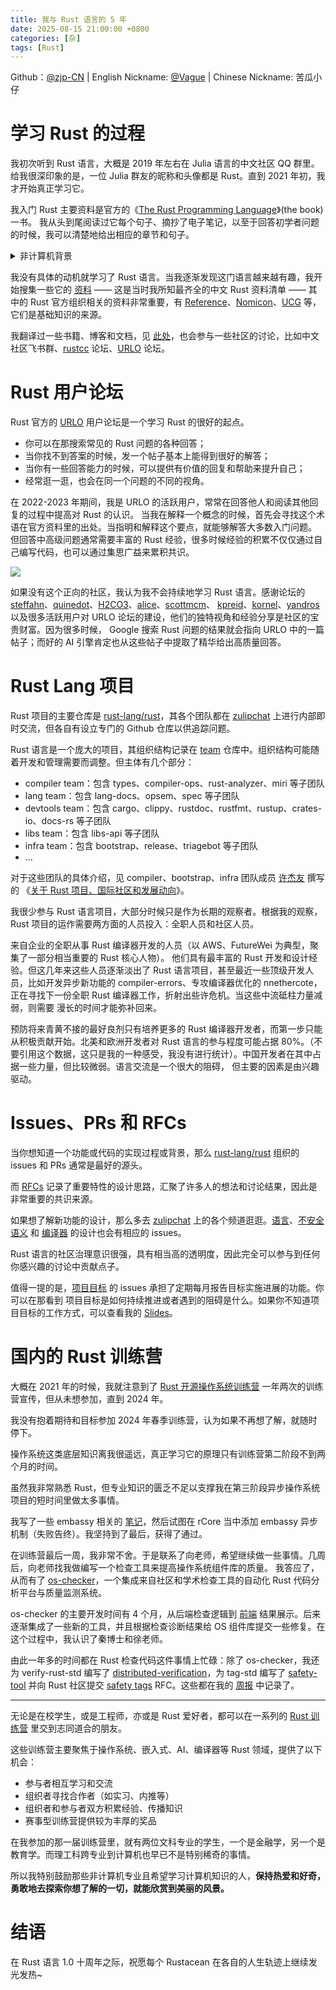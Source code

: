 ```yaml
---
title: 我与 Rust 语言的 5 年
date: 2025-08-15 21:00:00 +0800
categories: [杂]
tags: [Rust]
---
```


Github：[@zjp-CN](https://github.com/zjp-CN) 
| English Nickname: [@Vague](https://users.rust-lang.org/u/vague)
| Chinese Nickname: 苦瓜小仔

# 学习 Rust 的过程

我初次听到 Rust 语言，大概是 2019 年左右在 Julia 语言的中文社区 QQ 群里。给我很深印象的是，一位
Julia 群友的昵称和头像都是 Rust。直到 2021 年初，我才开始真正学习它。

我入门 Rust 主要资料是官方的《[The Rust Programming Language][trpl]》(the book) 一书。
我从头到尾阅读过它每个句子、摘抄了电子笔记，以至于回答初学者问题的时候，我可以清楚地给出相应的章节和句子。

<details>

<summary>非计算机背景</summary>

但其实在第一次阅读它的时候，我没有那么顺利。因为在此之前，我的大多数经验是 Python、R 这类动态语言，对编译型语言不习惯。
看了几个 Rust 入门视频才知道如何安装和使用 Rust 编程。我印象最深的 [oeasy](http://www.oeasy.org/) 这位中国传媒大学老师，他带着你阅读
the book，并逐一演示那些示例如何工作或者不工作。oeasy 是我的启蒙老师，十几年前我还在高中的时候，就观看了他的一系列教程视频，比如办公软件
(word/excel/ppt)、音视频和图像编辑 (au/pr/ps)、前端 (html/css/js)。他打开了一扇扇窗，带我领略这些新的世界。感谢这位无私奉献的刘老师。

我没有什么机会去真正专业地学习计算机知识，只是按兴趣编程。2015 年我作为文科生考入南昌大学经济管理学院的第一届经济统计学专业。
这是一个实验性的专业，经济学和（数理）统计学交叉，但据说在我这一届毕业之后该专业不再招生。
经管学院能参加的全国性比赛不多，数学建模这类比赛是其中一个。通常参加数学建模比赛的是 3 人小组，并且至少有一个计算机专业的成员来负责编程。
我阴差阳错地担任了编程的角色，并且作为了队长。在这个 3 个经管学院小队里，我负责编写程序和帮助建立数学模型来解决问题。Matlab 
是参赛者的首选，而我选择了 Python 和 R 语言。倒不是因为我对这些语言很熟 —— 你不能期望一个大二的非计算机专业的学生能熟练编程；
而是因为它们用起来有趣，我能够用它们愉快地处理数据，并方便地调用计量经济、概率统计或机器学习之类的算法库。
在我大四的时候，竞争学校级别的保研名额失败。本来我想成为一个数据分析师，但找了一个仓储物流的运营工作。
我的工作从起初的仓库基层轮岗，到运营数据监控，到产品设计 MES（生产管理系统）与技术人员对接。业余时间我还参加了 2019
世界人工智能大会、第 12 届中国 R 会议。

所以我认为自己不是一个专业的程序员，而是一个编程爱好者。

</details>


我没有具体的动机就学习了 Rust 语言。当我逐渐发现这门语言越来越有趣，我开始搜集一些它的 [资料][rust-materials] ——
这是当时我所知最齐全的中文 Rust 资料清单 —— 其中的 Rust 官方组织相关的资料非常重要，有 [Reference]、[Nomicon]、[UCG] 等，它们是基础知识的来源。

我翻译过一些书籍、博客和文档，见 [此处][translations]，也会参与一些社区的讨论，比如中文社区飞书群、[rustcc] 论坛、[URLO] 论坛。

[trpl]: https://doc.rust-lang.org/book/
[rust-materials]: https://www.yuque.com/zhoujiping/programming/rust-materials
[Reference]: https://doc.rust-lang.org/reference/index.html
[Nomicon]: https://doc.rust-lang.org/stable/nomicon/index.html
[UCG]: https://github.com/rust-lang/unsafe-code-guidelines
[translations]: https://zjp-cn.github.io/translations/
[rustcc]: https://rustcc.cn/
[URLO]: https://users.rust-lang.org/
[RFCs]: https://github.com/rust-lang/rfcs

# Rust 用户论坛

Rust 官方的 [URLO] 用户论坛是一个学习 Rust 的很好的起点。
* 你可以在那搜索常见的 Rust 问题的各种回答；
* 当你找不到答案的时候，发一个帖子基本上能得到很好的解答；
* 当你有一些回答能力的时候，可以提供有价值的回复和帮助来提升自己；
* 经常逛一逛，也会在同一个问题的不同的视角。

在 2022-2023 年期间，我是 URLO 的活跃用户，常常在回答他人和阅读其他回复的过程中提高对 Rust 的认识。
当我在解释一个概念的时候，首先会寻找这个术语在官方资料里的出处。当指明和解释这个要点，就能够解答大多数入门问题。
但回答中高级问题通常需要丰富的 Rust 经验，很多时候经验的积累不仅仅通过自己编写代码，也可以通过集思广益来累积共识。

![](https://github.com/user-attachments/assets/3456f570-9a5d-4cee-8c3a-714116c6a811)

如果没有这个正向的社区，我认为我不会持续地学习 Rust 语言。感谢论坛的 [steffahn]、[quinedot]、[H2CO3]、[alice]、[scottmcm]、
[kpreid]、[kornel]、[yandros] 以及很多活跃用户对 URLO 论坛的建设，他们的独特视角和经验分享是社区的宝贵财富。因为很多时候，
Google 搜索 Rust 问题的结果就会指向 URLO 中的一篇帖子；而好的 AI 引擎肯定也从这些帖子中提取了精华给出高质量回答。

[steffahn]: https://users.rust-lang.org/u/steffahn
[quinedot]: https://users.rust-lang.org/u/quinedot
[H2CO3]: https://users.rust-lang.org/u/h2co3
[alice]: https://users.rust-lang.org/u/alice
[scottmcm]: https://users.rust-lang.org/u/scottmcm
[kpreid]: https://users.rust-lang.org/u/kpreid
[kornel]: https://users.rust-lang.org/u/kornel
[yandros]: https://users.rust-lang.org/u/yandros

# Rust Lang 项目

Rust 项目的主要仓库是 [rust-lang/rust]，其各个团队都在 [zulipchat] 上进行内部即时交流，但各自有设立专门的 Github 仓库以供追踪问题。

Rust 语言是一个庞大的项目，其组织结构记录在 [team] 仓库中。组织结构可能随着开发和管理需要而调整。但主体有几个部分：
* compiler team：包含 types、compiler-ops、rust-analyzer、miri 等子团队
* lang team：包含 lang-docs、opsem、spec 等子团队
* devtools team：包含 cargo、clippy、rustdoc、rustfmt、rustup、crates-io、docs-rs 等子团队
* libs team：包含 libs-api 等子团队
* infra team：包含 bootstrap、release、triagebot 等子团队
* ...

对于这些团队的具体介绍，见 compiler、bootstrap、infra 团队成员 [许杰友](https://github.com/jieyouxu) 撰写的
《[关于 Rust 项目、国际社区和发展动向](https://rustcc.cn/article?id=74964848-3def-4024-9e4b-b612303fffb0)》。

[rust-lang/rust]: https://github.com/rust-lang/rust
[zulipchat]: https://rust-lang.zulipchat.com/
[team]: https://github.com/rust-lang/team

我很少参与 Rust 语言项目，大部分时候只是作为长期的观察者。根据我的观察，Rust 项目的运作需要两方面的人员投入：全职人员和社区人员。

来自企业的全职从事 Rust 编译器开发的人员（以 AWS、FutureWei 为典型，聚集了一部分相当重要的 Rust 核心人物）。
他们具有最丰富的 Rust 开发和设计经验。但这几年来这些人员逐渐淡出了 Rust 语言项目，甚至最近一些顶级开发人员，比如开发异步新功能的
compiler-errors、专攻编译器优化的 nnethercote，正在寻找下一份全职 Rust 编译器工作，折射出些许危机。当这些中流砥柱力量减弱，则需要
漫长的时间才能弥补回来。

预防将来青黄不接的最好良剂只有培养更多的 Rust 编译器开发者，而第一步只能从积极贡献开始。北美和欧洲开发者对 Rust 语言的参与程度可能占据
80%。（不要引用这个数据，这只是我的一种感受，我没有进行统计）。中国开发者在其中占据一些力量，但比较微弱。语言交流是一个很大的阻碍，
但主要的因素是由兴趣驱动。

# Issues、PRs 和 RFCs

当你想知道一个功能或代码的实现过程或背景，那么 [rust-lang/rust] 组织的 issues 和 PRs 通常是最好的源头。

而 [RFCs] 记录了重要特性的设计思路，汇聚了许多人的想法和讨论结果，因此是非常重要的共识来源。

如果想了解新功能的设计，那么多去 [zulipchat] 上的各个频道逛逛。[语言][lang-issue]、[不安全语义][ucg-issue] 和
[编译器][compiler-issue] 的设计也会有相应的 issues。

Rust 语言的社区治理意识很强，具有相当高的透明度，因此完全可以参与到任何你感兴趣的讨论中贡献点子。

值得一提的是，[项目目标][rust-project-goals] 的 issues 承担了定期每月报告目标实施进展的功能。你可以在那看到
项目目标是如何持续推进或者遇到的阻碍是什么。如果你不知道项目目标的工作方式，可以查看我的 [Slides][slides-goals]。

[lang-issue]: https://github.com/rust-lang/lang-team/issues
[ucg-issue]: https://github.com/rust-lang/unsafe-code-guidelines/issues
[compiler-issue]: https://github.com/rust-lang/compiler-team/issues
[rust-project-goals]: https://github.com/rust-lang/rust-project-goals/issues
[slides-goals]: https://docs.qq.com/slide/DTHdPcE1XakJzZHBO

# 国内的 Rust 训练营

大概在 2021 年的时候，我就注意到了 [Rust 开源操作系统训练营][os-camp] 一年两次的训练营宣传，但从未想参加，直到 2024 年。

我没有抱着期待和目标参加 2024 年春季训练营，认为如果不再想了解，就随时停下。

操作系统这类底层知识离我很遥远，真正学习它的原理只有训练营第二阶段不到两个月的时间。

虽然我非常熟悉 Rust，但专业知识的匮乏不足以支撑我在第三阶段异步操作系统项目的短时间里做太多事情。

我写了一些 embassy 相关的 [笔记][os-notes]，然后试图在 rCore 当中添加 embassy 异步机制（失败告终）。我坚持到了最后，获得了通过。

在训练营最后一周，我非常不舍。于是联系了向老师，希望继续做一些事情。几周后，向老师找我做编写一个检查工具来提高操作系统组件库的质量。
我答应了，从而有了 [os-checker]，一个集成来自社区和学术检查工具的自动化 Rust 代码分析平台与质量监测系统。

os-checker 的主要开发时间有 4 个月，从后端检查逻辑到 [前端][os-checker-ui] 结果展示。后来逐渐集成了一些新的工具，并且根据检查诊断结果给 
OS 组件库提交一些修复。在这个过程中，我认识了秦博士和徐老师。

由此一年多的时间都在 Rust 检查代码这件事情上忙碌：除了 os-checker，我还为 verify-rust-std 编写了 [distributed-verification]，为
tag-std 编写了 [safety-tool] 并向 Rust 社区提交 [safety tags] RFC。这些都在我的 [周报] 中记录了。

[os-camp]: https://opencamp.cn/os2edu
[os-notes]: https://zjp-cn.github.io/os-notes/embassy-integrated-timers.html
[os-checker]: https://github.com/os-checker/os-checker
[os-checker-ui]: https://os-checker.github.io
[verify-rust-std]: https://github.com/model-checking/verify-rust-std
[distributed-verification]: https://github.com/os-checker/distributed-verification
[safety-tool]: https://github.com/Artisan-Lab/tag-std/blob/main/safety-tool
[safety tags]: https://github.com/rust-lang/rfcs/pull/3842
[周报]: https://os-checker.github.io/book/devlogs.html

---

无论是在校学生，或是工程师，亦或是 Rust 爱好者，都可以在一系列的 [Rust 训练营](https://opencamp.cn/camps) 里交到志同道合的朋友。

这些训练营主要聚焦于操作系统、嵌入式、AI、编译器等 Rust 领域，提供了以下机会：
* 参与者相互学习和交流
* 组织者寻找合作者（如实习、内推等）
* 组织者和参与者双方积累经验、传播知识
* 赛事型训练营提供较为丰厚的奖品

在我参加的那一届训练营里，就有两位文科专业的学生，一个是金融学，另一个是教育学。而理工科跨专业到计算机也早已不是特别稀奇的事情。

所以我特别鼓励那些非计算机专业且希望学习计算机知识的人，**保持热爱和好奇，勇敢地去探索你想了解的一切，就能欣赏到美丽的风景。** 

# 结语

在 Rust 语言 1.0 十周年之际，祝愿每个 Rustacean 在各自的人生轨迹上继续发光发热~
